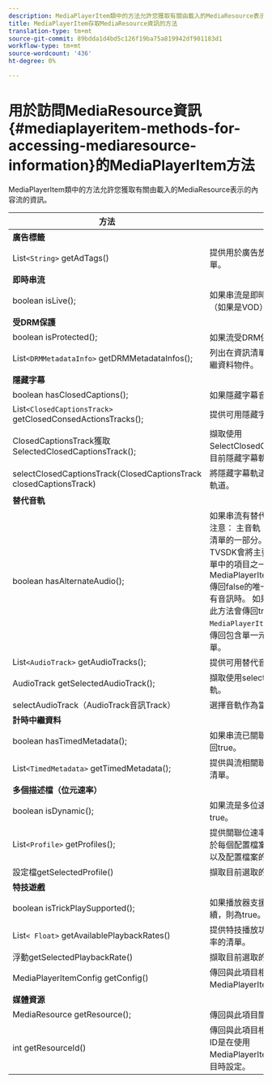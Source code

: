 ```yaml
---
description: MediaPlayerItem類中的方法允許您獲取有關由載入的MediaResource表示的內容流的資訊。
title: MediaPlayerItem存取MediaResource資訊的方法
translation-type: tm+mt
source-git-commit: 89bdda1d4bd5c126f19ba75a819942df901183d1
workflow-type: tm+mt
source-wordcount: '436'
ht-degree: 0%

---
```



# 用於訪問MediaResource資訊{#mediaplayeritem-methods-for-accessing-mediaresource-information}的MediaPlayerItem方法

MediaPlayerItem類中的方法允許您獲取有關由載入的MediaResource表示的內容流的資訊。

| 方法 | 說明 |
|--- |--- |
| **廣告標籤** |  |
| List`<String>` getAdTags() | 提供用於廣告放置程式的廣告標籤清單。 |
| **即時串流** |  |
| boolean isLive(); | 如果串流是即時的，則為true;false（如果是VOD）。 |
| **受DRM保護** |  |
| boolean isProtected(); | 如果流受DRM保護，則為true。 |
| List`<DRMMetadataInfo>` getDRMMetadataInfos(); | 列出在資訊清單中發現的所有DRM中繼資料物件。 |
| **隱藏字幕** |  |
| boolean hasClosedCaptions(); | 如果隱藏字幕音軌可用，則為true。 |
| List`<ClosedCaptionsTrack>` getClosedConsedActionsTracks(); | 提供可用隱藏字幕音軌的清單。 |
| ClosedCaptionsTrack獲取SelectedClosedCaptionsTrack(); | 擷取使用SelectClosedCaptionsTrack選取的目前隱藏字幕軌道。 |
| selectClosedCaptionsTrack(ClosedCaptionsTrack closedCaptionsTrack) | 將隱藏字幕軌道設定為當前隱藏字幕軌道。 |
| **替代音軌** |  |
| boolean hasAlternateAudio(); | 如果串流有替代的音軌，則為true。 注意： 主音軌（預設）也是替代音軌清單的一部分。  適用於Android的TVSDK會將主要音軌視為替代音軌清單中的項目之一。 因此，MediaPlayerItem.hasAlternateAudio傳回false的唯一情況是當串流完全沒有音訊時。 如果內容只有一個音軌，此方法會傳回true，而`MediaPlayerItem.getAudioTracks`會傳回包含單一元素（預設音軌）的清單。 |
| List`<AudioTrack>` getAudioTracks(); | 提供可用替代音軌的清單。 |
| AudioTrack getSelectedAudioTrack(); | 擷取使用selectAudioTrack選取的音軌。 |
| selectAudioTrack（AudioTrack音訊Track） | 選擇音軌作為當前音軌。 |
| **計時中繼資料** |  |
| boolean hasTimedMetadata(); | 如果串流已關聯計時中繼資料，則返回true。 |
| List`<TimedMetadata>` getTimedMetadata(); | 提供與流相關聯的定時元資料對象的清單。 |
| **多個描述檔（位元速率）** |
| boolean isDynamic(); | 如果流是多位速率(MBR)流，則為true。 |
| List`<Profile>` getProfiles(); | 提供關聯位速率配置檔案的清單。 對於每個配置檔案，可以檢索其位速率以及配置檔案的高度和寬度。 |
| 設定檔getSelectedProfile() | 擷取目前選取的描述檔。 |
| **特技遊戲** |  |
| boolean isTrickPlaySupported(); | 如果播放器支援快速前進、倒轉和繼續，則為true。 |
| List`< Float>` getAvailablePlaybackRates() | 提供特技播放功能內容中可用播放速率的清單。 |
| 浮動getSelectedPlaybackRate() | 擷取目前選取的播放速率。 |
| MediaPlayerItemConfig getConfig() | 傳回與此項目相關聯的MediaPlayerItemConfig例項。 |
| **媒體資源** |  |
| MediaResource getResource(); | 傳回與此項目關聯的媒體資源。 |
| int getResourceId() | 傳回與此項目相關的媒體識別碼。 此ID是在使用MediaPlayerItemLoader.load載入項目時設定。 |
